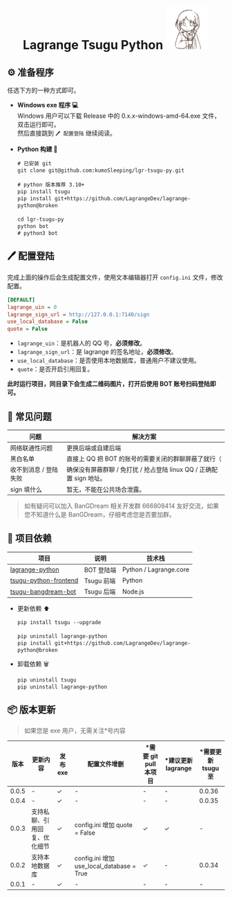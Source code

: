 
<h1 align="center"> Lagrange Tsugu Python 
<img src="./logo.jpg" width="100" height="100" alt="nina"/> 
</h1>



## ⚙️ 准备程序

任选下方的一种方式即可。

- **Windows exe 程序 💻**   
    Windows 用户可以下载 Release 中的 0.x.x-windows-amd-64.exe 文件，双击运行即可。   
    然后直接跳到 `🖊️ 配置登陆` 继续阅读。


- **Python 构建 🐍**

    ```shell
    # 已安装 git
    git clone git@github.com:kumoSleeping/lgr-tsugu-py.git

    # python 版本推荐 3.10+
    pip install tsugu
    pip install git+https://github.com/LagrangeDev/lagrange-python@broken

    cd lgr-tsugu-py
    python bot
    # python3 bot
    ```

## 🖊️ 配置登陆

完成上面的操作后会生成配置文件，使用文本编辑器打开 `config.ini` 文件，修改配置。

```ini
[DEFAULT]
lagrange_uin = 0
lagrange_sign_url = http://127.0.0.1:7140/sign
use_local_database = False
quote = False
```

- `lagrange_uin`：是机器人的 QQ 号，**必须修改**。
- `lagrange_sign_url`：是 lagrange 的签名地址，**必须修改**。
- `use_local_database`：是否使用本地数据库，普通用户不建议使用。
- `quote`：是否开启引用回复。

**此时运行项目，同目录下会生成二维码图片，打开后使用 BOT 账号扫码登陆即可。**

## 🤔 常见问题


[//]: # (表格)

| 问题 | 解决方案 |
| --- | --- |
| 网络联通性问题 | 更换后端或自建后端 |
| 黑白名单 | 直接上 QQ 把 BOT 的账号的需要关闭的群聊屏蔽了就行（ |
| 收不到消息 / 登陆失败 | 确保没有屏蔽群聊 / 免打扰 / 抢占登陆 linux QQ / 正确配置 sign 地址。 |
| sign 填什么 | 暂无，不能在公共场合泄露。 |


> 如有疑问可以加入 BanGDream 相关开发群 666808414 友好交流，如果您不知道什么是 BanGDream，仔细考虑您是否要加群。


## 📖 项目依赖

| 项目 | 说明 | 技术栈 |
| --- | --- | --- |
[lagrange-python](https://github.com/LagrangeDev/lagrange-python)  | BOT 登陆端 | Python / Lagrange.core |
[tsugu-python-frontend](https://github.com/kumoSleeping/tsugu-python-frontend)    | Tsugu 前端 | Python |
[tsugu-bangdream-bot](https://github.com/Yamamoto-2/tsugu-bangdream-bot)    | Tsugu 后端 | Node.js |

- 更新依赖 ⬆
    ```shell
    pip install tsugu --upgrade

    pip uninstall lagrange-python
    pip install git+https://github.com/LagrangeDev/lagrange-python@broken
    ```

- 卸载依赖 🗑
    ```shell
    pip uninstall tsugu
    pip uninstall lagrange-python
    ```

## 📦 版本更新

> 如果您是 exe 用户，无需关注*号内容

| 版本    | 更新内容       | 发布 exe | 配置文件增删 | *需要 git pull 本项目 | *建议更新 lagrange | *需要更新 tsugu 至 |
|-------|------------|--------| --- | --- | --- |---------------|
| 0.0.5 | - | ✓      | - | - | - | 0.0.36        |
| 0.0.4 | - | ✓      | - | - | - | 0.0.35        |
| 0.0.3 | 支持私聊、引用回复、优化细节 | ✓      | config.ini 增加 quote = False | ✓ | ✓ | -             |
| 0.0.2 | 支持本地数据库    | ✓      | config.ini 增加 use_local_database = True | ✓ | - | 0.0.34        |
| 0.0.1 | - | ✓      | - | - | - | -             |
